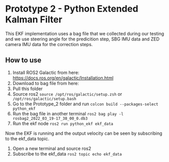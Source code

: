 # Prototype 2 - Python Extended Kalman Filter
This EKF implementation uses a bag file that we collected during our testing and we use steering angle for the predicition step, SBG IMU data and ZED camera IMU data for the correction steps.

## How to use
1. Install ROS2 Galactic from here: https://docs.ros.org/en/galactic/Installation.html
2. Download to bag file from here: 
3. Pull this folder
4. Source ros2 `source /opt/ros/galactic/setup.zsh` or ` /opt/ros/galactic/setup.bash`
5. Go to the Prototype_2 folder and run `colcon build --packages-select python_ekf` 
7. Run the bag file in another terminal `ros2 bag play -l rosbag2_2022_03_19-17_38_00_0.db3`
8. Run the ekf node `ros2 run python_ekf ekf_data`

Now the EKF is running and the output velocity can be seen by subscribing to the ekf_data topic.
1. Open a new terminal and source ros2
2. Subscribe to the ekf_data `ros2 topic echo ekf_data`
